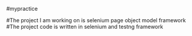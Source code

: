 #mypractice

#The project I am working on is selenium page object model framework
#The project code is written in selenium and testng framework